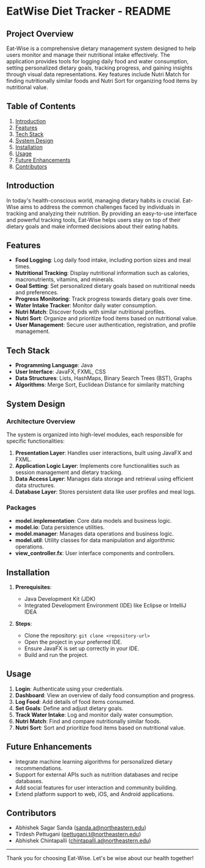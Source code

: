 # EatWise Diet Tracker - README

## Project Overview

Eat-Wise is a comprehensive dietary management system designed to help users monitor and manage their nutritional intake effectively. The application provides tools for logging daily food and water consumption, setting personalized dietary goals, tracking progress, and gaining insights through visual data representations. Key features include Nutri Match for finding nutritionally similar foods and Nutri Sort for organizing food items by nutritional value.

## Table of Contents

1. [Introduction](#introduction)
2. [Features](#features)
3. [Tech Stack](#tech-stack)
4. [System Design](#system-design)
5. [Installation](#installation)
6. [Usage](#usage)
7. [Future Enhancements](#future-enhancements)
8. [Contributors](#contributors)

## Introduction

In today's health-conscious world, managing dietary habits is crucial. Eat-Wise aims to address the common challenges faced by individuals in tracking and analyzing their nutrition. By providing an easy-to-use interface and powerful tracking tools, Eat-Wise helps users stay on top of their dietary goals and make informed decisions about their eating habits.

## Features

- **Food Logging**: Log daily food intake, including portion sizes and meal times.
- **Nutritional Tracking**: Display nutritional information such as calories, macronutrients, vitamins, and minerals.
- **Goal Setting**: Set personalized dietary goals based on nutritional needs and preferences.
- **Progress Monitoring**: Track progress towards dietary goals over time.
- **Water Intake Tracker**: Monitor daily water consumption.
- **Nutri Match**: Discover foods with similar nutritional profiles.
- **Nutri Sort**: Organize and prioritize food items based on nutritional value.
- **User Management**: Secure user authentication, registration, and profile management.

## Tech Stack

- **Programming Language**: Java
- **User Interface**: JavaFX, FXML, CSS
- **Data Structures**: Lists, HashMaps, Binary Search Trees (BST), Graphs
- **Algorithms**: Merge Sort, Euclidean Distance for similarity matching

## System Design

### Architecture Overview

The system is organized into high-level modules, each responsible for specific functionalities:

1. **Presentation Layer**: Handles user interactions, built using JavaFX and FXML.
2. **Application Logic Layer**: Implements core functionalities such as session management and dietary tracking.
3. **Data Access Layer**: Manages data storage and retrieval using efficient data structures.
4. **Database Layer**: Stores persistent data like user profiles and meal logs.

### Packages

- **model.implementation**: Core data models and business logic.
- **model.io**: Data persistence utilities.
- **model.manager**: Manages data operations and business logic.
- **model.util**: Utility classes for data manipulation and algorithmic operations.
- **view_controller.fx**: User interface components and controllers.

## Installation

1. **Prerequisites**:
   - Java Development Kit (JDK)
   - Integrated Development Environment (IDE) like Eclipse or IntelliJ IDEA

2. **Steps**:
   - Clone the repository: `git clone <repository-url>`
   - Open the project in your preferred IDE.
   - Ensure JavaFX is set up correctly in your IDE.
   - Build and run the project.

## Usage

1. **Login**: Authenticate using your credentials.
2. **Dashboard**: View an overview of daily food consumption and progress.
3. **Log Food**: Add details of food items consumed.
4. **Set Goals**: Define and adjust dietary goals.
5. **Track Water Intake**: Log and monitor daily water consumption.
6. **Nutri Match**: Find and compare nutritionally similar foods.
7. **Nutri Sort**: Sort and prioritize food items based on nutritional value.

## Future Enhancements

- Integrate machine learning algorithms for personalized dietary recommendations.
- Support for external APIs such as nutrition databases and recipe databases.
- Add social features for user interaction and community building.
- Extend platform support to web, iOS, and Android applications.

## Contributors

- Abhishek Sagar Sanda (sanda.a@northeastern.edu)
- Tirdesh Pettugani (pettugani.t@northeastern.edu)
- Abhishek Chintapalli (chintapalli.a@northeastern.edu)

---

Thank you for choosing Eat-Wise. Let's be wise about our health together!
